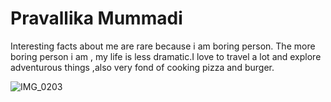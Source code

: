 # Pravallika Mummadi

Interesting facts about me are rare because i am boring person. The more boring person i am , my life is less dramatic.I love to travel a lot and explore adventurous things ,also very fond of cooking pizza and burger.

![IMG_0203][def]


[def]: C:\Users\S555592\Pictures\Screenshots\IMG_0203.png